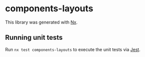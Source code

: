 # components-layouts

This library was generated with [Nx](https://nx.dev).

## Running unit tests

Run `nx test components-layouts` to execute the unit tests via [Jest](https://jestjs.io).
